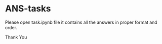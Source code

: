 # ANS-tasks

Please open task.ipynb file it contains all the answers in proper format and order.

Thank You
